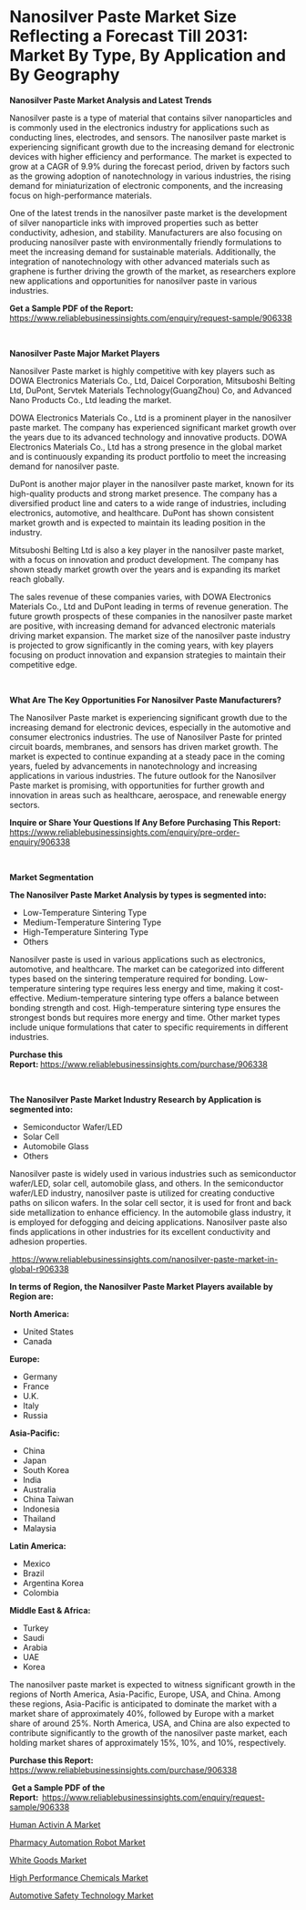 <p><h1>Nanosilver Paste Market Size Reflecting a Forecast Till 2031: Market By Type, By Application and By Geography</h1></p><p><strong>Nanosilver Paste Market Analysis and Latest Trends</strong></p>
<p><p>Nanosilver paste is a type of material that contains silver nanoparticles and is commonly used in the electronics industry for applications such as conducting lines, electrodes, and sensors. The nanosilver paste market is experiencing significant growth due to the increasing demand for electronic devices with higher efficiency and performance. The market is expected to grow at a CAGR of 9.9% during the forecast period, driven by factors such as the growing adoption of nanotechnology in various industries, the rising demand for miniaturization of electronic components, and the increasing focus on high-performance materials.</p><p>One of the latest trends in the nanosilver paste market is the development of silver nanoparticle inks with improved properties such as better conductivity, adhesion, and stability. Manufacturers are also focusing on producing nanosilver paste with environmentally friendly formulations to meet the increasing demand for sustainable materials. Additionally, the integration of nanotechnology with other advanced materials such as graphene is further driving the growth of the market, as researchers explore new applications and opportunities for nanosilver paste in various industries.</p></p>
<p><strong>Get a Sample PDF of the Report:&nbsp;</strong> <a href="https://www.reliablebusinessinsights.com/enquiry/request-sample/906338">https://www.reliablebusinessinsights.com/enquiry/request-sample/906338</a></p>
<p>&nbsp;</p>
<p><strong>Nanosilver Paste Major Market Players</strong></p>
<p><p>Nanosilver Paste market is highly competitive with key players such as DOWA Electronics Materials Co., Ltd, Daicel Corporation, Mitsuboshi Belting Ltd, DuPont, Servtek Materials Technology(GuangZhou) Co, and Advanced Nano Products Co., Ltd leading the market. </p><p>DOWA Electronics Materials Co., Ltd is a prominent player in the nanosilver paste market. The company has experienced significant market growth over the years due to its advanced technology and innovative products. DOWA Electronics Materials Co., Ltd has a strong presence in the global market and is continuously expanding its product portfolio to meet the increasing demand for nanosilver paste.</p><p>DuPont is another major player in the nanosilver paste market, known for its high-quality products and strong market presence. The company has a diversified product line and caters to a wide range of industries, including electronics, automotive, and healthcare. DuPont has shown consistent market growth and is expected to maintain its leading position in the industry.</p><p>Mitsuboshi Belting Ltd is also a key player in the nanosilver paste market, with a focus on innovation and product development. The company has shown steady market growth over the years and is expanding its market reach globally.</p><p>The sales revenue of these companies varies, with DOWA Electronics Materials Co., Ltd and DuPont leading in terms of revenue generation. The future growth prospects of these companies in the nanosilver paste market are positive, with increasing demand for advanced electronic materials driving market expansion. The market size of the nanosilver paste industry is projected to grow significantly in the coming years, with key players focusing on product innovation and expansion strategies to maintain their competitive edge.</p></p>
<p>&nbsp;</p>
<p><strong>What Are The Key Opportunities For Nanosilver Paste Manufacturers?</strong></p>
<p><p>The Nanosilver Paste market is experiencing significant growth due to the increasing demand for electronic devices, especially in the automotive and consumer electronics industries. The use of Nanosilver Paste for printed circuit boards, membranes, and sensors has driven market growth. The market is expected to continue expanding at a steady pace in the coming years, fueled by advancements in nanotechnology and increasing applications in various industries. The future outlook for the Nanosilver Paste market is promising, with opportunities for further growth and innovation in areas such as healthcare, aerospace, and renewable energy sectors.</p></p>
<p><strong>Inquire or Share Your Questions If Any Before Purchasing This Report:</strong> <a href="https://www.reliablebusinessinsights.com/enquiry/pre-order-enquiry/906338">https://www.reliablebusinessinsights.com/enquiry/pre-order-enquiry/906338</a></p>
<p>&nbsp;</p>
<p><strong>Market Segmentation</strong></p>
<p><strong>The Nanosilver Paste Market Analysis by types is segmented into:</strong></p>
<p><ul><li>Low-Temperature Sintering Type</li><li>Medium-Temperature Sintering Type</li><li>High-Temperature Sintering Type</li><li>Others</li></ul></p>
<p><p>Nanosilver paste is used in various applications such as electronics, automotive, and healthcare. The market can be categorized into different types based on the sintering temperature required for bonding. Low-temperature sintering type requires less energy and time, making it cost-effective. Medium-temperature sintering type offers a balance between bonding strength and cost. High-temperature sintering type ensures the strongest bonds but requires more energy and time. Other market types include unique formulations that cater to specific requirements in different industries.</p></p>
<p><strong>Purchase this Report:&nbsp;</strong><a href="https://www.reliablebusinessinsights.com/purchase/906338">https://www.reliablebusinessinsights.com/purchase/906338</a></p>
<p>&nbsp;</p>
<p><strong>The Nanosilver Paste Market Industry Research by Application is segmented into:</strong></p>
<p><ul><li>Semiconductor Wafer/LED</li><li>Solar Cell</li><li>Automobile Glass</li><li>Others</li></ul></p>
<p><p>Nanosilver paste is widely used in various industries such as semiconductor wafer/LED, solar cell, automobile glass, and others. In the semiconductor wafer/LED industry, nanosilver paste is utilized for creating conductive paths on silicon wafers. In the solar cell sector, it is used for front and back side metallization to enhance efficiency. In the automobile glass industry, it is employed for defogging and deicing applications. Nanosilver paste also finds applications in other industries for its excellent conductivity and adhesion properties.</p></p>
<p><a href="https://www.reliablebusinessinsights.com/nanosilver-paste-market-in-global-r906338">&nbsp;https://www.reliablebusinessinsights.com/nanosilver-paste-market-in-global-r906338</a></p>
<p><strong>In terms of Region, the Nanosilver Paste Market Players available by Region are:</strong></p>
<p>
    <p> <strong> North America: </strong>
        <ul>
            <li>United States</li>
            <li>Canada</li>
        </ul>
        </p> 
    <p> <strong> Europe: </strong>
        <ul>
            <li>Germany</li>
            <li>France</li>
            <li>U.K.</li>
            <li>Italy</li>
            <li>Russia</li>
        </ul>
        </p> 
    <p> <strong> Asia-Pacific: </strong>
        <ul>
            <li>China</li>
            <li>Japan</li>
            <li>South Korea</li>
            <li>India</li>
            <li>Australia</li>
            <li>China Taiwan</li>
            <li>Indonesia</li>
            <li>Thailand</li>
            <li>Malaysia</li>
        </ul>
        </p> 
    <p> <strong> Latin America: </strong>
        <ul>
            <li>Mexico</li>
            <li>Brazil</li>
            <li>Argentina Korea</li>
            <li>Colombia</li>
        </ul>
        </p> 
    <p> <strong> Middle East & Africa: </strong>
        <ul>
            <li>Turkey</li>
            <li>Saudi</li>
            <li>Arabia</li>
            <li>UAE</li>
            <li>Korea</li>
        </ul>
    </p>
    </p>
<p><p>The nanosilver paste market is expected to witness significant growth in the regions of North America, Asia-Pacific, Europe, USA, and China. Among these regions, Asia-Pacific is anticipated to dominate the market with a market share of approximately 40%, followed by Europe with a market share of around 25%. North America, USA, and China are also expected to contribute significantly to the growth of the nanosilver paste market, each holding market shares of approximately 15%, 10%, and 10%, respectively.</p></p>
<p><strong>Purchase this Report: </strong><a href="https://www.reliablebusinessinsights.com/purchase/906338">https://www.reliablebusinessinsights.com/purchase/906338</a></p>
<p>&nbsp;<strong>Get a Sample PDF of the Report:&nbsp;&nbsp;</strong><a href="https://www.reliablebusinessinsights.com/enquiry/request-sample/906338">https://www.reliablebusinessinsights.com/enquiry/request-sample/906338</a></p>
<p><strong></strong></p>
<p><p><a href="https://medium.com/@foyazahmed1999_69116/evaluating-global-human-activin-a-market-trends-and-growth-opportunities-by-region-type-purity-9992830e28cc">Human Activin A Market</a></p><p><a href="https://medium.com/@foyazahmed1999_69116/pharmacy-automation-robot-market-a-global-and-regional-analysis-focus-on-end-user-product-and-7640dd7be695">Pharmacy Automation Robot Market</a></p><p><a href="https://medium.com/@foyazahmed1999_69116/emerging-trends-in-white-goods-market-global-outlook-and-future-prospects-from-2024-2031-ecbd908f4bd0">White Goods Market</a></p><p><a href="https://medium.com/@foyazahmed1999_69116/insights-into-the-high-performance-chemicals-market-size-which-is-expanding-with-a-7-1-4d7b9344bdf2">High Performance Chemicals Market</a></p><p><a href="https://medium.com/@foyazahmed1999_69116/global-automotive-safety-technology-market-sector-types-applications-market-player-strategies-34ec10a92eea">Automotive Safety Technology Market</a></p></p>